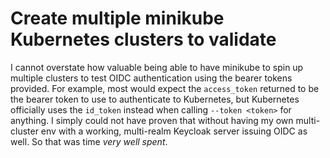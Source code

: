 # Create multiple minikube Kubernetes clusters to validate

I cannot overstate how valuable being able to have minikube to spin up multiple clusters to test OIDC authentication using the bearer tokens provided. For example, most would expect the `access_token` returned to be the bearer token to use to authenticate to Kubernetes, but Kubernetes officially uses the `id_token` instead when calling `--token <token>` for anything. I simply could not have proven that without having my own multi-cluster env with a working, multi-realm Keycloak server issuing OIDC as well. So that was time *very well spent*.
